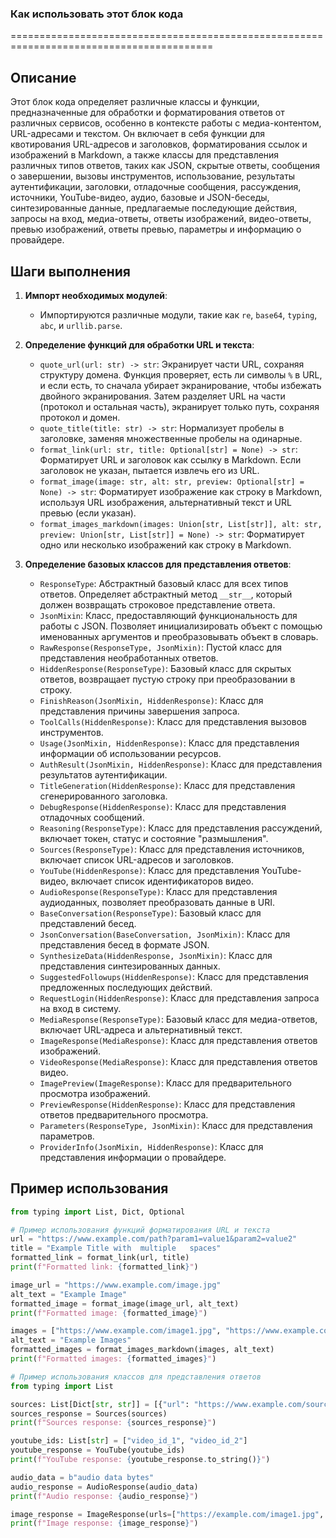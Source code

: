 ### Как использовать этот блок кода
=========================================================================================

Описание
-------------------------
Этот блок кода определяет различные классы и функции, предназначенные для обработки и форматирования ответов от различных сервисов, особенно в контексте работы с медиа-контентом, URL-адресами и текстом. Он включает в себя функции для квотирования URL-адресов и заголовков, форматирования ссылок и изображений в Markdown, а также классы для представления различных типов ответов, таких как JSON, скрытые ответы, сообщения о завершении, вызовы инструментов, использование, результаты аутентификации, заголовки, отладочные сообщения, рассуждения, источники, YouTube-видео, аудио, базовые и JSON-беседы, синтезированные данные, предлагаемые последующие действия, запросы на вход, медиа-ответы, ответы изображений, видео-ответы, превью изображений, ответы превью, параметры и информацию о провайдере.

Шаги выполнения
-------------------------
1. **Импорт необходимых модулей**:
   - Импортируются различные модули, такие как `re`, `base64`, `typing`, `abc`, и `urllib.parse`.

2. **Определение функций для обработки URL и текста**:
   - `quote_url(url: str) -> str`: Экранирует части URL, сохраняя структуру домена. Функция проверяет, есть ли символы `%` в URL, и если есть, то сначала убирает экранирование, чтобы избежать двойного экранирования. Затем разделяет URL на части (протокол и остальная часть), экранирует только путь, сохраняя протокол и домен.
   - `quote_title(title: str) -> str`: Нормализует пробелы в заголовке, заменяя множественные пробелы на одинарные.
   - `format_link(url: str, title: Optional[str] = None) -> str`: Форматирует URL и заголовок как ссылку в Markdown. Если заголовок не указан, пытается извлечь его из URL.
   - `format_image(image: str, alt: str, preview: Optional[str] = None) -> str`: Форматирует изображение как строку в Markdown, используя URL изображения, альтернативный текст и URL превью (если указан).
   - `format_images_markdown(images: Union[str, List[str]], alt: str, preview: Union[str, List[str]] = None) -> str`: Форматирует одно или несколько изображений как строку в Markdown.

3. **Определение базовых классов для представления ответов**:
   - `ResponseType`: Абстрактный базовый класс для всех типов ответов. Определяет абстрактный метод `__str__`, который должен возвращать строковое представление ответа.
   - `JsonMixin`: Класс, предоставляющий функциональность для работы с JSON. Позволяет инициализировать объект с помощью именованных аргументов и преобразовывать объект в словарь.
   - `RawResponse(ResponseType, JsonMixin)`: Пустой класс для представления необработанных ответов.
   - `HiddenResponse(ResponseType)`: Базовый класс для скрытых ответов, возвращает пустую строку при преобразовании в строку.
   - `FinishReason(JsonMixin, HiddenResponse)`: Класс для представления причины завершения запроса.
   - `ToolCalls(HiddenResponse)`: Класс для представления вызовов инструментов.
   - `Usage(JsonMixin, HiddenResponse)`: Класс для представления информации об использовании ресурсов.
   - `AuthResult(JsonMixin, HiddenResponse)`: Класс для представления результатов аутентификации.
   - `TitleGeneration(HiddenResponse)`: Класс для представления сгенерированного заголовка.
   - `DebugResponse(HiddenResponse)`: Класс для представления отладочных сообщений.
   - `Reasoning(ResponseType)`: Класс для представления рассуждений, включает токен, статус и состояние "размышления".
   - `Sources(ResponseType)`: Класс для представления источников, включает список URL-адресов и заголовков.
   - `YouTube(HiddenResponse)`: Класс для представления YouTube-видео, включает список идентификаторов видео.
   - `AudioResponse(ResponseType)`: Класс для представления аудиоданных, позволяет преобразовать данные в URI.
   - `BaseConversation(ResponseType)`: Базовый класс для представлений бесед.
   - `JsonConversation(BaseConversation, JsonMixin)`: Класс для представления бесед в формате JSON.
   - `SynthesizeData(HiddenResponse, JsonMixin)`: Класс для представления синтезированных данных.
   - `SuggestedFollowups(HiddenResponse)`: Класс для представления предложенных последующих действий.
   - `RequestLogin(HiddenResponse)`: Класс для представления запроса на вход в систему.
   - `MediaResponse(ResponseType)`: Базовый класс для медиа-ответов, включает URL-адреса и альтернативный текст.
   - `ImageResponse(MediaResponse)`: Класс для представления ответов изображений.
   - `VideoResponse(MediaResponse)`: Класс для представления ответов видео.
   - `ImagePreview(ImageResponse)`: Класс для предварительного просмотра изображений.
   - `PreviewResponse(HiddenResponse)`: Класс для представления ответов предварительного просмотра.
   - `Parameters(ResponseType, JsonMixin)`: Класс для представления параметров.
   - `ProviderInfo(JsonMixin, HiddenResponse)`: Класс для представления информации о провайдере.

Пример использования
-------------------------

```python
from typing import List, Dict, Optional

# Пример использования функций форматирования URL и текста
url = "https://www.example.com/path?param1=value1&param2=value2"
title = "Example Title with  multiple   spaces"
formatted_link = format_link(url, title)
print(f"Formatted link: {formatted_link}")

image_url = "https://www.example.com/image.jpg"
alt_text = "Example Image"
formatted_image = format_image(image_url, alt_text)
print(f"Formatted image: {formatted_image}")

images = ["https://www.example.com/image1.jpg", "https://www.example.com/image2.jpg"]
alt_text = "Example Images"
formatted_images = format_images_markdown(images, alt_text)
print(f"Formatted images: {formatted_images}")

# Пример использования классов для представления ответов
from typing import List

sources: List[Dict[str, str]] = [{"url": "https://www.example.com/source1", "title": "Source 1"}, {"url": "https://www.example.com/source2", "title": "Source 2"}]
sources_response = Sources(sources)
print(f"Sources response: {sources_response}")

youtube_ids: List[str] = ["video_id_1", "video_id_2"]
youtube_response = YouTube(youtube_ids)
print(f"YouTube response: {youtube_response.to_string()}")

audio_data = b"audio data bytes"
audio_response = AudioResponse(audio_data)
print(f"Audio response: {audio_response}")

image_response = ImageResponse(urls=["https://example.com/image1.jpg", "https://example.com/image2.jpg"], alt="Example Images", options={"preview": "https://example.com/preview/{image}"})
print(f"Image response: {image_response}")